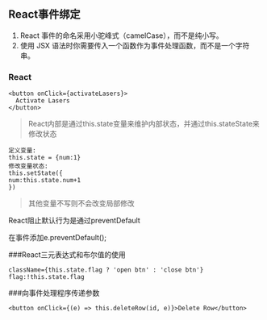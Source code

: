 ## React事件绑定
1. React 事件的命名采用小驼峰式（camelCase），而不是纯小写。
2. 使用 JSX 语法时你需要传入一个函数作为事件处理函数，而不是一个字符串。  

### React 
```
<button onClick={activateLasers}>
  Activate Lasers
</button>
```
>React内部是通过this.state变量来维护内部状态，并通过this.stateState来修改状态

```
定义变量:
this.state = {num:1}
修改变量状态:
this.setState({
num:this.state.num+1
})
```
>其他变量不写则不会改变局部修改

React阻止默认行为是通过preventDefault

 在事件添加e.preventDefault();
 
###React三元表达式和布尔值的使用
```
className={this.state.flag ? 'open btn' : 'close btn'}
flag:!this.state.flag
```
###向事件处理程序传递参数
```
<button onClick={(e) => this.deleteRow(id, e)}>Delete Row</button>
```
